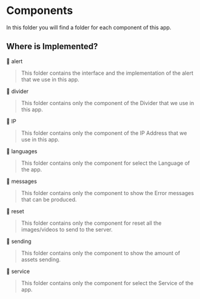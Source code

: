 # Components

In this folder you will find a folder for each component of this app.

## Where is Implemented?
📁 alert
> This folder contains the interface and the implementation of the alert that we use in this app.

📁 divider
> This folder contains only the component of the Divider that we use in this app.

📁 IP
> This folder contains only the component of the IP Address that we use in this app.

📁 languages
> This folder contains only the component for select the Language of the app.

📁 messages
> This folder contains only the component to show the Error messages that can be produced.

📁 reset
> This folder contains only the component for reset all the images/videos to send to the server.

📁 sending
> This folder contains only the component to show the amount of assets sending.

📁 service
> This folder contains only the component for select the Service of the app.